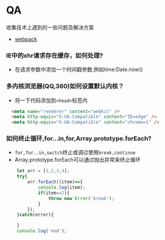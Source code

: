 # QA
收集技术上遇到的一些问题及解决方案
+ [webpack](webpack.md)

### IE中的xhr请求存在缓存，如何处理?
+ 在请求参数中添加一个时间戳参数,例如time:Date.now()
### 多内核浏览器(QQ,360)如何设置默认内核？
+ 将一下代码添加到`<head>`标签内
```html
  <meta name="renderer" content="webkit" />
  <meta http-equiv="X-UA-Compatible" content="IE=edge" />
  <meta http-equiv="X-UA-Compatible" content="chrome=1" />
```
### 如何终止循环,for...in,for,Array.prototype.forEach?
+ `for,for..in,switch`终止或调过使用`break,continue`
+ Array.prototype.forEach可以通过抛出异常来终止循环
```javascript
    let arr = [1,2,3,4];
    try{
        arr.forEach((item)=>{
            console.log(item);
            if(item==2){
                throw new Error('break');
            }
        });    
    }catch(error){

    }
    console.log('end');
```




